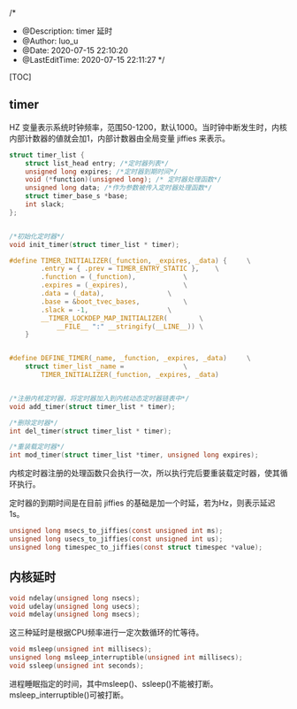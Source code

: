 <!--
 * @Description: 
 * @Author: luo_u
 * @Date: 2020-07-26 08:59:17
 * @LastEditTime: 2020-07-26 09:09:21
--> 
/*
 * @Description: timer 延时
 * @Author: luo_u
 * @Date: 2020-07-15 22:10:20
 * @LastEditTime: 2020-07-15 22:11:27
 */


[TOC]

## timer

HZ 变量表示系统时钟频率，范围50-1200，默认1000。当时钟中断发生时，内核内部计数器的値就会加1，内部计数器由全局变量 jiffies 来表示。

```c
struct timer_list {
	struct list_head entry; /*定时器列表*/
	unsigned long expires; /*定时器到期时间*/
	void (*function)(unsigned long); /* 定时器处理函数*/
	unsigned long data; /*作为参数被传入定时器处理函数*/
	struct timer_base_s *base;
	int slack;
};


/*初始化定时器*/
void init_timer(struct timer_list * timer);

#define TIMER_INITIALIZER(_function, _expires, _data) {		\
		.entry = { .prev = TIMER_ENTRY_STATIC },	\
		.function = (_function),			\
		.expires = (_expires),				\
		.data = (_data),				\
		.base = &boot_tvec_bases,			\
		.slack = -1,					\
		__TIMER_LOCKDEP_MAP_INITIALIZER(		\
			__FILE__ ":" __stringify(__LINE__))	\
	}


#define DEFINE_TIMER(_name, _function, _expires, _data)		\
	struct timer_list _name =				\
		TIMER_INITIALIZER(_function, _expires, _data)


/*注册内核定时器，将定时器加入到内核动态定时器链表中*/
void add_timer(struct timer_list * timer);

/*删除定时器*/
int del_timer(struct timer_list * timer);

/*重装载定时器*/
int mod_timer(struct timer_list *timer, unsigned long expires);
```
内核定时器注册的处理函数只会执行一次，所以执行完后要重装载定时器，使其循环执行。


定时器的到期时间是在目前 jiffies 的基础是加一个时延，若为Hz，则表示延迟 1s。

```c
unsigned long msecs_to_jiffies(const unsigned int ms);
unsigned long usecs_to_jiffies(const unsigned int us);
unsigned long timespec_to_jiffies(const struct timespec *value);
```



## 内核延时

```c
void ndelay(unsigned long nsecs);
void udelay(unsigned long usecs);
void mdelay(unsigned long msecs);
```

这三种延时是根据CPU频率进行一定次数循环的忙等待。

```c
void msleep(unsigned int millisecs);
unsigned long msleep_interruptible(unsigned int millisecs);
void ssleep(unsigned int seconds);
```

进程睡眠指定的时间，其中msleep()、ssleep()不能被打断。msleep_interruptible()可被打断。

